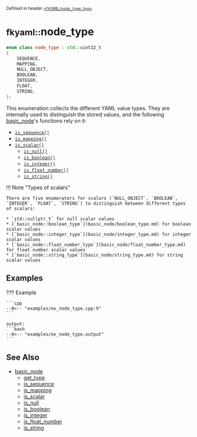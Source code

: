 <small>Defined in header [`<fkYAML/node_type.hpp>`](https://github.com/fktn-k/fkYAML/blob/develop/include/fkYAML/node_type.hpp)</small>

# <small>fkyaml::</small>node_type

```cpp
enum class node_type : std::uint32_t
{
    SEQUENCE,
    MAPPING,
    NULL_OBJECT,
    BOOLEAN,
    INTEGER,
    FLOAT,
    STRING,
};
```

This enumeration collects the different YAML value types. They are internally used to distinguish the stored values, and the following [basic_node](basic_node/index.md)'s functions rely on it:

* [`is_sequence()`](basic_node/is_sequence.md)
* [`is_mapping()`](basic_node/is_mapping.md)
* [`is_scalar()`](basic_node/is_scalar.md)
    * [`is_null()`](basic_node/is_null.md)
    * [`is_boolean()`](basic_node/is_boolean.md)
    * [`is_integer()`](basic_node/is_integer.md)
    * [`is_float_number()`](basic_node/is_float_number.md)
    * [`is_string()`](basic_node/is_string.md)

!!! Note "Types of scalars"

    There are five enumerators for scalars (`NULL_OBJECT`, `BOOLEAN`, `INTEGER`, `FLOAT`, `STRING`) to distinguish between different types of scalars:  

    * `std::nullptr_t` for null scalar values
    * [`basic_node::boolean_type`](basic_node/boolean_type.md) for boolean scalar values
    * [`basic_node::integer_type`](basic_node/integer_type.md) for integer scalar values
    * [`basic_node::float_number_type`](basic_node/float_number_type.md) for float number scalar values
    * [`basic_node::string_type`](basic_node/string_type.md) for string scalar values

## **Examples**

??? Example

    ```cpp
    --8<-- "examples/ex_node_type.cpp:9"
    ```

    output:
    ```bash
    --8<-- "examples/ex_node_type.output"
    ```

## **See Also**

* [basic_node](basic_node/index.md)
  * [get_type](basic_node/get_type.md)
  * [is_sequence](basic_node/is_sequence.md)
  * [is_mapping](basic_node/is_mapping.md)
  * [is_scalar](basic_node/is_scalar.md)
  * [is_null](basic_node/is_null.md)
  * [is_boolean](basic_node/is_boolean.md)
  * [is_integer](basic_node/is_integer.md)
  * [is_float_number](basic_node/is_float_number.md)
  * [is_string](basic_node/is_string.md)
